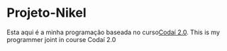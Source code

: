 # Projeto-Nikel
Esta aqui é a minha programação  baseada no curso[Codaí 2.0](https://plataforma.growdev.com.br/curso/codai).
This is my programmer joint in course Codaí 2.0
